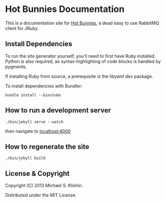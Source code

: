 # Hot Bunnies Documentation

This is a documentation site for [Hot Bunnies](http://hotbunnies.info), a dead easy
to use RabbitMQ client for JRuby.


## Install Dependencies

To run the site generator yourself, you'll need to first have Ruby installed.
Python is also required, as syntax-highlighting of code blocks is handled by pygments.

If installing Ruby from source, a prerequisite is the libyaml dev package.

To install dependencies with Bundler:

    bundle install --binstubs


## How to run a development server

    ./bin/jekyll serve --watch

then navigate to [localhost:4000](http://localhost:4000)

## How to regenerate the site

    ./bin/jekyll build


## License & Copyright

Copyright (C) 2013 Michael S. Klishin.

Distributed under the MIT License.
